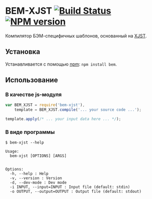 # BEM-XJST [![Build Status](https://secure.travis-ci.org/bem/bem-xjst.png)](http://travis-ci.org/bem/bem-xjst) [![NPM version](https://badge.fury.io/js/bem-xjst.png)](http://badge.fury.io/js/bem-xjst)

Компилятор БЭМ-специфичных шаблонов, основанный на [XJST](https://github.com/veged/xjst).

## Установка

Устанавливается с помощью [npm](https://npmjs.org): `npm install bem`.

## Использование

### В качестве js-модуля

```js
var BEM_XJST = require('bem-xjst'),
    template = BEM_XJST.compile('... your source code ...');

template.apply(/* ... your input data here ... */);
```

### В виде программы

```
$ bem-xjst --help

Usage:
  bem-xjst [OPTIONS] [ARGS]


Options:
  -h, --help : Help
  -v, --version : Version
  -d, --dev-mode : Dev mode
  -i INPUT, --input=INPUT : Input file (default: stdin)
  -o OUTPUT, --output=OUTPUT : Output file (default: stdout)
```
